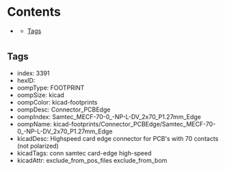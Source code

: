 



Contents
========

* [](#)
	* [Tags](#tags)

# 

## Tags

- index: 3391
- hexID: 
- oompType: FOOTPRINT
- oompSize: kicad
- oompColor: kicad-footprints
- oompDesc: Connector_PCBEdge
- oompIndex: Samtec_MECF-70-0_-NP-L-DV_2x70_P1.27mm_Edge
- oompName: kicad-footprints/Connector_PCBEdge/Samtec_MECF-70-0_-NP-L-DV_2x70_P1.27mm_Edge
- kicadDesc: Highspeed card edge connector for PCB's with 70 contacts (not polarized)
- kicadTags: conn samtec card-edge high-speed
- kicadAttr: exclude_from_pos_files exclude_from_bom
